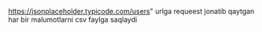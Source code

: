 https://jsonplaceholder.typicode.com/users" urlga requeest jonatib qaytgan har bir malumotlarni csv faylga saqlaydi
